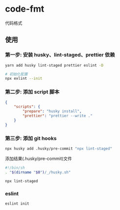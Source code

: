 # code-fmt

代码格式

## 使用

### 第一步: 安装 husky、lint-staged、prettier 依赖

```sh
yarn add husky lint-staged prettier eslint -D

# 初始化配置
npx exlint --init
```

### 第二步: 添加 script 脚本

```json
{
	"scripts": {
		"prepare": "husky install",
		"prettier": "prettier --write ."
	}
}
```

### 第三步: 添加 git hooks

```sh
npx husky add .husky/pre-commit "npx lint-staged"
```

添加结果(.husky/pre-commit)文件

```sh
#!/bin/sh
. "$(dirname "$0")/_/husky.sh"

npx lint-staged
```

### eslint

```
eslint init
```
